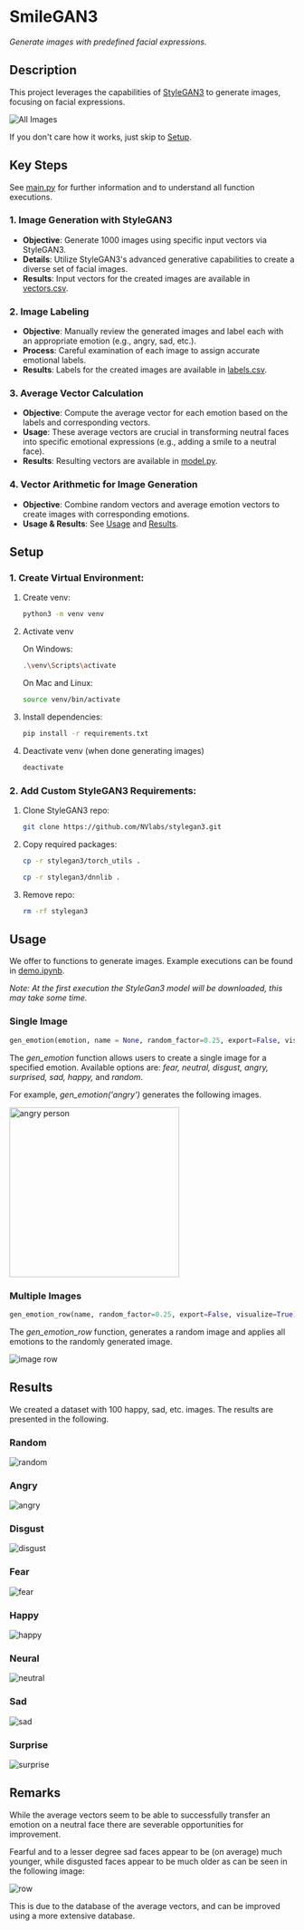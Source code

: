 # SmileGAN3

*Generate images with predefined facial expressions.*

## Description

This project leverages the capabilities of [StyleGAN3](https://github.com/NVlabs/stylegan3/tree/main) to generate images, focusing on facial expressions. 

![All Images](img/result/row/row_11.png)

If you don't care how it works, just skip to [Setup](#setup).

## Key Steps

See [main.py](main.py) for further information and to understand all function executions.

### 1. Image Generation with StyleGAN3

- **Objective**: Generate 1000 images using specific input vectors via StyleGAN3.
- **Details**: Utilize StyleGAN3's advanced generative capabilities to create a diverse set of facial images.
- **Results**: Input vectors for the created images are available in [vectors.csv](img/train/vectors.csv).

### 2. Image Labeling

- **Objective**: Manually review the generated images and label each with an appropriate emotion (e.g., angry, sad, etc.).
- **Process**: Careful examination of each image to assign accurate emotional labels.
- **Results**: Labels for the created images are available in [labels.csv](img/train/labels.csv).

### 3. Average Vector Calculation

- **Objective**: Compute the average vector for each emotion based on the labels and corresponding vectors.
- **Usage**: These average vectors are crucial in transforming neutral faces into specific emotional expressions (e.g., adding a smile to a neutral face).
- **Results**: Resulting vectors are available in [model.py](model.py).

### 4. Vector Arithmetic for Image Generation

- **Objective**: Combine random vectors and average emotion vectors to create images with corresponding emotions.
- **Usage & Results**: See [Usage](#usage) and [Results](#results).



## Setup
### 1. Create Virtual Environment:

1. Create venv:
    ```bash
    python3 -m venv venv
    ```

2. Activate venv

    On Windows:
    ```bash
    .\venv\Scripts\activate
    ```

    On Mac and Linux:
    ```bash
    source venv/bin/activate
    ```
3. Install dependencies:

    ```bash
    pip install -r requirements.txt
    ```

4. Deactivate venv (when done generating images)

    ```bash
    deactivate  
    ```

### 2. Add Custom StyleGAN3 Requirements:
1. Clone StyleGAN3 repo:
    ```bash
    git clone https://github.com/NVlabs/stylegan3.git
    ```

2. Copy required packages:
    ```bash
    cp -r stylegan3/torch_utils .
    ```

    ```bash
    cp -r stylegan3/dnnlib .
    ```

3. Remove repo:
    ```bash
    rm -rf stylegan3
    ```

## Usage

We offer to functions to generate images. Example executions can be found in [demo.ipynb](demo.ipynb). 

*Note: At the first execution the StyleGan3 model will be downloaded, this may take some time.*

### Single Image

```python
gen_emotion(emotion, name = None, random_factor=0.25, export=False, visualize=True)
```

The *gen_emotion* function allows users to create a single image for a specified emotion. Available options are: *fear, neutral, disgust, angry, surprised, sad, happy,* and *random*.

For example, *gen_emotion('angry')* generates the following images. 

<img src="img/result/angry/example.png" alt="angry person" width="300"/>


### Multiple Images 

```python
gen_emotion_row(name, random_factor=0.25, export=False, visualize=True)
```

The *gen_emotion_row* function, generates a random image and applies all emotions to the randomly generated image.

![image row](img/result/row/row_12.png)

## Results

We created a dataset with 100 happy, sad, etc. images. The results are presented in the following.

### Random

![random](img/result/random/random_faces.png)

### Angry

![angry](img/result/angry/angry_faces.png)

### Disgust

![disgust](img/result/disgust/disgust_faces.png)

### Fear

![fear](img/result/fear/fear_faces.png)

### Happy

![happy](img/result/happy/happy_faces.png)

### Neural

![neutral](img/result/neutral/neutral_faces.png)

### Sad

![sad](img/result/sad/sad_faces.png)

### Surprise

![surprise](img/result/surprise/surprise_faces.png)

## Remarks

While the average vectors seem to be able to successfully transfer an emotion on a neutral face there are severable opportunities for improvement.

Fearful and to a lesser degree sad faces appear to be (on average) much younger, while disgusted faces appear to be much older as can be seen in the following image:

![row](img/result/row/row_13.png)

This is due to the database of the average vectors, and can be improved using a more extensive database.